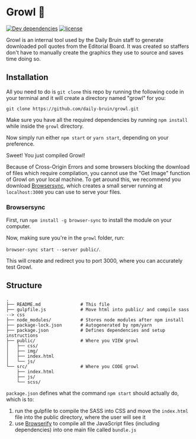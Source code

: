 # Growl 🦁 

[![Dev dependencies](https://david-dm.org/daily-bruin/growl/dev-status.svg?style=flat)](https://david-dm.org/daily-bruin/growl?type=dev)
[![license](https://img.shields.io/github/license/daily-bruin/sources.svg)]()

Growl is an internal tool used by the Daily Bruin staff to generate downloaded poll quotes from the Editorial Board. It was created so staffers don't have to manually create the graphics they use to source and saves time doing so.

## Installation

All you need to do is `git clone` this repo by running the following code in your terminal and it will create a directory named "growl" for you:

`git clone https://github.com/daily-bruin/growl.git`

Make sure you have all the required dependencies by running `npm install` while inside the `growl` directory.

Now simply run either `npm start` or `yarn start`, depending on your preference.

Sweet! You just compiled Growl!

Because of Cross-Origin Errors and some browsers blocking the download of files which require compilation, you cannot use the "Get Image" function of Growl on your local machine. To get around this, we recommend you download [Browsersync](https://browsersync.io/), which creates a small server running at `localhost:3000` you can use to serve your files. 

### Browsersync

First, run `npm install -g browser-sync` to install the module on your computer.

Now, making sure you're in the `growl` folder, run:

`browser-sync start --server public/`.

This will create and redirect you to port 3000, where you can accurately test Growl.

## Structure

```
.
├── README.md               # This file
├── gulpfile.js             # Move html into public/ and compile sass --> css
├── node_modules/           # Stores node modules after npm install
├── package-lock.json       # Autogenerated by npm/yarn
├── package.json            # Defines dependencies and setup instructions
├── public/                 # Where you VIEW growl
│   ├── css/
│   ├── img/
│   ├── index.html
│   └── js/
└── src/                    # Where you CODE growl
    ├── index.html
    ├── js/
    └── scss/
```

`package.json` defines what the command `npm start` should actually do, which is to:

1. run the gulpfile to compile the SASS into CSS and move the `index.html` file into the public directory, where the user will see it
2. use [Browserify](http://browserify.org/) to compile all the JavaScript files (including dependencies) into one main file called `bundle.js`


